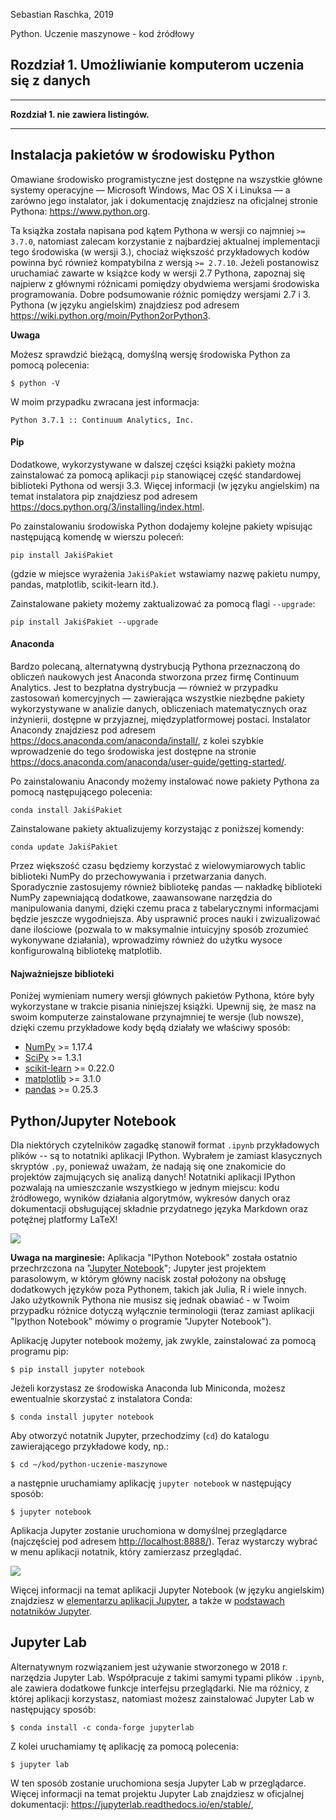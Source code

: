 Sebastian Raschka, 2019

Python. Uczenie maszynowe - kod źródłowy


##  Rozdział 1. Umożliwianie komputerom uczenia się z danych


---

**Rozdział 1. nie zawiera listingów.**

---

## Instalacja pakietów w środowisku Python

Omawiane środowisko programistyczne jest dostępne na wszystkie główne systemy operacyjne — Microsoft Windows, Mac OS X i Linuksa — a zarówno jego instalator, jak i dokumentację znajdziesz na oficjalnej stronie Pythona: https://www.python.org.

Ta książka została napisana pod kątem Pythona w wersji co najmniej `>= 3.7.0`, natomiast zalecam korzystanie z najbardziej aktualnej implementacji tego środowiska (w wersji 3.), chociaż większość przykładowych kodów powinna być również kompatybilna z wersją `>= 2.7.10`. Jeżeli postanowisz uruchamiać zawarte w książce kody w wersji 2.7 Pythona, zapoznaj się najpierw z głównymi różnicami pomiędzy obydwiema wersjami środowiska programowania. Dobre podsumowanie różnic pomiędzy wersjami 2.7 i 3. Pythona (w języku angielskim) znajdziesz pod adresem https://wiki.python.org/moin/Python2orPython3.

**Uwaga**

Możesz sprawdzić bieżącą, domyślną wersję środowiska Python za pomocą polecenia:

    $ python -V

W moim przypadku zwracana jest informacja:

    Python 3.7.1 :: Continuum Analytics, Inc.


#### Pip

Dodatkowe, wykorzystywane w dalszej części książki pakiety można zainstalować za pomocą aplikacji `pip` stanowiącej część standardowej biblioteki Pythona od wersji 3.3. Więcej informacji (w języku angielskim) na temat instalatora pip znajdziesz pod adresem https://docs.python.org/3/installing/index.html.

Po zainstalowaniu środowiska Python dodajemy kolejne pakiety wpisując następującą komendę w wierszu poleceń:

    pip install JakiśPakiet


(gdzie w miejsce wyrażenia `JakiśPakiet` wstawiamy nazwę pakietu numpy, pandas, matplotlib, scikit-learn itd.).

Zainstalowane pakiety możemy zaktualizować za pomocą flagi  `--upgrade`:

    pip install JakiśPakiet --upgrade


#### Anaconda

Bardzo polecaną, alternatywną dystrybucją Pythona przeznaczoną do obliczeń naukowych jest Anaconda stworzona przez firmę Continuum Analytics. Jest to bezpłatna dystrybucja — również w przypadku zastosowań komercyjnych — zawierająca wszystkie niezbędne pakiety wykorzystywane w analizie danych, obliczeniach matematycznych oraz inżynierii, dostępne w przyjaznej, międzyplatformowej postaci. Instalator Anacondy znajdziesz pod adresem https://docs.anaconda.com/anaconda/install/, z kolei szybkie wprowadzenie do tego środowiska jest dostępne na stronie https://docs.anaconda.com/anaconda/user-guide/getting-started/.

Po zainstalowaniu Anacondy możemy instalować nowe pakiety Pythona za pomocą następującego polecenia:

    conda install JakiśPakiet

Zainstalowane pakiety aktualizujemy korzystając z poniższej komendy:

    conda update JakiśPakiet

Przez większość czasu będziemy korzystać z wielowymiarowych tablic biblioteki NumPy do przechowywania i przetwarzania danych. Sporadycznie zastosujemy również bibliotekę pandas — nakładkę biblioteki NumPy zapewniającą dodatkowe, zaawansowane narzędzia do manipulowania danymi, dzięki czemu praca z tabelarycznymi informacjami będzie jeszcze wygodniejsza. Aby usprawnić proces nauki i zwizualizować dane ilościowe (pozwala to w maksymalnie intuicyjny sposób zrozumieć wykonywane działania), wprowadzimy również do użytku wysoce konfigurowalną bibliotekę matplotlib.

#### Najważniejsze biblioteki

Poniżej wymieniam numery wersji głównych pakietów Pythona, które były wykorzystane w trakcie pisania niniejszej książki. Upewnij się, że masz na swoim komputerze zainstalowane przynajmniej te wersje (lub nowsze), dzięki czemu przykładowe kody będą działały we właściwy sposób:

- [NumPy](http://www.numpy.org) >= 1.17.4
- [SciPy](http://www.scipy.org) >= 1.3.1
- [scikit-learn](http://scikit-learn.org/stable/) >= 0.22.0
- [matplotlib](http://matplotlib.org) >= 3.1.0
- [pandas](http://pandas.pydata.org) >= 0.25.3

## Python/Jupyter Notebook

Dla niektórych czytelników zagadkę stanowił format `.ipynb` przykładowych plików -- są to notatniki aplikacji IPython. Wybrałem je zamiast klasycznych skryptów `.py`, ponieważ uważam, że nadają się one znakomicie do projektów zajmujących się analizą danych! Notatniki aplikacji IPython pozwalają na umieszczanie wszystkiego w jednym miejscu: kodu źródłowego, wyników działania algorytmów, wykresów danych oraz dokumentacji obsługującej składnie przydatnego języka Markdown oraz potężnej platformy LaTeX!

![](./images/ipynb_ex1.png)

**Uwaga na marginesie:**  Aplikacja "IPython Notebook" została ostatnio przechrzczona na "[Jupyter Notebook](<http://jupyter.org>)"; Jupyter jest projektem parasolowym, w którym główny nacisk został położony na obsługę dodatkowych języków poza Pythonem, takich jak Julia, R i wiele innych. Jako użytkownik Pythona nie musisz się jednak obawiać - w Twoim przypadku różnice dotyczą wyłącznie terminologii (teraz zamiast aplikacji "Ipython Notebook" mówimy o programie "Jupyter Notebook").

Aplikację Jupyter notebook możemy, jak zwykle, zainstalować za pomocą programu pip:

    $ pip install jupyter notebook

Jeżeli korzystasz ze środowiska Anaconda lub Miniconda, możesz ewentualnie skorzystać z instalatora Conda:

    $ conda install jupyter notebook

Aby otworzyć notatnik Jupyter, przechodzimy (`cd`) do katalogu zawierającego przykładowe kody, np.:


    $ cd ~/kod/python-uczenie-maszynowe

a następnie uruchamiamy aplikację `jupyter notebook` w następujący sposób:

    $ jupyter notebook

Aplikacja Jupyter zostanie uruchomiona w domyślnej przeglądarce (najczęściej pod adresem [http://localhost:8888/](http://localhost:8888/)). Teraz wystarczy wybrać w menu aplikacji notatnik, który zamierzasz przeglądać.

![](./images/ipynb_ex2.png)

Więcej informacji na temat aplikacji Jupyter Notebook (w języku angielskim) znajdziesz w [elementarzu aplikacji Jupyter](http://jupyter-notebook-beginner-guide.readthedocs.org/en/latest/what_is_jupyter.html), a także w [podstawach notatników Jupyter](https://jupyter-notebook.readthedocs.io/en/stable/examples/Notebook/Notebook%20Basics.html).

## Jupyter Lab

Alternatywnym rozwiązaniem jest używanie stworzonego w 2018 r. narzędzia Jupyter Lab. Współpracuje z takimi samymi typami plików `.ipynb`, ale zawiera dodatkowe funkcje interfejsu przeglądarki. Nie ma różnicy, z której aplikacji korzystasz, natomiast możesz zainstalować Jupyter Lab w następujący sposób: 

    $ conda install -c conda-forge jupyterlab
    
Z kolei uruchamiamy tę aplikację za pomocą polecenia: 

    $ jupyter lab
    
W ten sposób zostanie uruchomiona sesja Jupyter Lab w przeglądarce. Więcej informacji na temat projektu Jupyter Lab znajdziesz w oficjalnej dokumentacji: https://jupyterlab.readthedocs.io/en/stable/,
